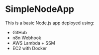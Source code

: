 # SimpleNodeApp

This is a basic Node.js app deployed using:

- GitHub
- n8n Webhook
- AWS Lambda + SSM
- EC2 with Docker
